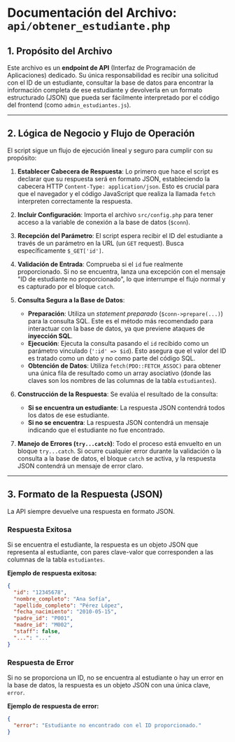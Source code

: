 # Documentación del Archivo: `api/obtener_estudiante.php`

## 1. Propósito del Archivo

Este archivo es un **endpoint de API** (Interfaz de Programación de Aplicaciones) dedicado. Su única responsabilidad es recibir una solicitud con el ID de un estudiante, consultar la base de datos para encontrar la información completa de ese estudiante y devolverla en un formato estructurado (JSON) que pueda ser fácilmente interpretado por el código del frontend (como `admin_estudiantes.js`).

---

## 2. Lógica de Negocio y Flujo de Operación

El script sigue un flujo de ejecución lineal y seguro para cumplir con su propósito:

1.  **Establecer Cabecera de Respuesta**: Lo primero que hace el script es declarar que su respuesta será en formato JSON, estableciendo la cabecera HTTP `Content-Type: application/json`. Esto es crucial para que el navegador y el código JavaScript que realiza la llamada `fetch` interpreten correctamente la respuesta.

2.  **Incluir Configuración**: Importa el archivo `src/config.php` para tener acceso a la variable de conexión a la base de datos (`$conn`).

3.  **Recepción del Parámetro**: El script espera recibir el ID del estudiante a través de un parámetro en la URL (un `GET` request). Busca específicamente `$_GET['id']`.

4.  **Validación de Entrada**: Comprueba si el `id` fue realmente proporcionado. Si no se encuentra, lanza una excepción con el mensaje "ID de estudiante no proporcionado", lo que interrumpe el flujo normal y es capturado por el bloque `catch`.

5.  **Consulta Segura a la Base de Datos**:
    *   **Preparación**: Utiliza un *statement preparado* (`$conn->prepare(...)`) para la consulta SQL. Este es el método más recomendado para interactuar con la base de datos, ya que previene ataques de **inyección SQL**.
    *   **Ejecución**: Ejecuta la consulta pasando el `id` recibido como un parámetro vinculado (`':id' => $id`). Esto asegura que el valor del ID es tratado como un dato y no como parte del código SQL.
    *   **Obtención de Datos**: Utiliza `fetch(PDO::FETCH_ASSOC)` para obtener una única fila de resultado como un array asociativo (donde las claves son los nombres de las columnas de la tabla `estudiantes`).

6.  **Construcción de la Respuesta**: Se evalúa el resultado de la consulta:
    *   **Si se encuentra un estudiante**: La respuesta JSON contendrá todos los datos de ese estudiante.
    *   **Si no se encuentra**: La respuesta JSON contendrá un mensaje indicando que el estudiante no fue encontrado.

7.  **Manejo de Errores (`try...catch`)**: Todo el proceso está envuelto en un bloque `try...catch`. Si ocurre cualquier error durante la validación o la consulta a la base de datos, el bloque `catch` se activa, y la respuesta JSON contendrá un mensaje de error claro.

---

## 3. Formato de la Respuesta (JSON)

La API siempre devuelve una respuesta en formato JSON.

### Respuesta Exitosa

Si se encuentra el estudiante, la respuesta es un objeto JSON que representa al estudiante, con pares clave-valor que corresponden a las columnas de la tabla `estudiantes`.

**Ejemplo de respuesta exitosa:**
```json
{
  "id": "12345678",
  "nombre_completo": "Ana Sofía",
  "apellido_completo": "Pérez López",
  "fecha_nacimiento": "2010-05-15",
  "padre_id": "P001",
  "madre_id": "M002",
  "staff": false,
  "...": "..."
}
```

### Respuesta de Error

Si no se proporciona un ID, no se encuentra al estudiante o hay un error en la base de datos, la respuesta es un objeto JSON con una única clave, `error`.

**Ejemplo de respuesta de error:**
```json
{
  "error": "Estudiante no encontrado con el ID proporcionado."
}
```
